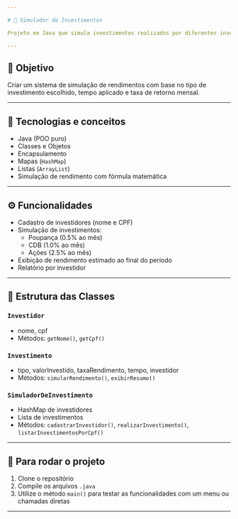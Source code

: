 ```yaml
---

# 💸 Simulador de Investimentos

Projeto em Java que simula investimentos realizados por diferentes investidores, utilizando conceitos de Programação Orientada a Objetos (POO) de forma simples e didática.

---
```


## 📌 Objetivo

Criar um sistema de simulação de rendimentos com base no tipo de investimento escolhido, tempo aplicado e taxa de retorno mensal.

---

## 🧱 Tecnologias e conceitos

- Java (POO puro)
- Classes e Objetos
- Encapsulamento
- Mapas (`HashMap`)
- Listas (`ArrayList`)
- Simulação de rendimento com fórmula matemática

---

## ⚙️ Funcionalidades

- Cadastro de investidores (nome e CPF)
- Simulação de investimentos:
  - Poupança (0.5% ao mês)
  - CDB (1.0% ao mês)
  - Ações (2.5% ao mês)
- Exibição de rendimento estimado ao final do período
- Relatório por investidor

---

## 📂 Estrutura das Classes

### `Investidor`
- nome, cpf
- Métodos: `getNome()`, `getCpf()`

### `Investimento`
- tipo, valorInvestido, taxaRendimento, tempo, investidor
- Métodos: `simularRendimento()`, `exibirResumo()`

### `SimuladorDeInvestimento`
- HashMap de investidores
- Lista de investimentos
- Métodos: `cadastrarInvestidor()`, `realizarInvestimento()`, `listarInvestimentosPorCpf()`

---

## 🚀 Para rodar o projeto

1. Clone o repositório
2. Compile os arquivos `.java`
3. Utilize o método `main()` para testar as funcionalidades com um menu ou chamadas diretas

---
